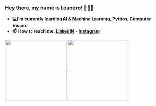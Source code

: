 ### Hey there, my name is Leandro! 👨🏾‍💻
- **💻I’m currently learning AI & Machine Learning, Python, Computer Vision.**
- **📫 How to reach me: [LinkedIN](https://www.linkedin.com/in/leandrohbar/)** - **[Instagram](https://www.instagram.com/leandrohbar/)**

<a href="https://github.com/leandrohbar">
<img height=200 align="center" src="https://github-readme-stats.vercel.app/api?username=leandrohbar&show_icons=true&theme=merko&bg_color=00000000&hide_border=True&include_all_commits=True"/>
</a>
<a href="https://github.com/leandrohbar">
   <img height=200 align="center" src="https://github-readme-stats.vercel.app/api/top-langs/?username=leandrohbar&show_icons=true&theme=merko&bg_color=00000000&hide_border=True&include_all_commits=True"/>
